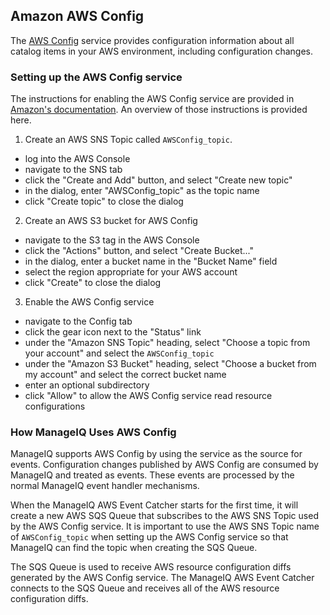 ## Amazon AWS Config

The [AWS Config](http://aws.amazon.com/config/) service provides configuration
information about all catalog items in your AWS environment, including
configuration changes.

### Setting up the AWS Config service

The instructions for enabling the AWS Config service are provided in [Amazon's
documentation](http://aws.amazon.com/config/details/#Getting_Started).  An
overview of those instructions is provided here.

1. Create an AWS SNS Topic called `AWSConfig_topic`.
  * log into the AWS Console
  * navigate to the SNS tab
  * click the "Create and Add" button, and select "Create new topic"
  * in the dialog, enter "AWSConfig_topic" as the topic name
  * click "Create topic" to close the dialog
2. Create an AWS S3 bucket for AWS Config
  * navigate to the S3 tag in the AWS Console
  * click the "Actions" button, and select "Create Bucket..."
  * in the dialog, enter a bucket name in the "Bucket Name" field
  * select the region appropriate for your AWS account
  * click "Create" to close the dialog
3. Enable the AWS Config service
  * navigate to the Config tab
  * click the gear icon next to the "Status" link
  * under the "Amazon SNS Topic" heading, select "Choose a topic from your
    account" and select the `AWSConfig_topic`
  * under the "Amazon S3 Bucket" heading, select "Choose a bucket from my
    account" and select the correct bucket name
  * enter an optional subdirectory
  * click "Allow" to allow the AWS Config service read resource configurations

### How ManageIQ Uses AWS Config

ManageIQ supports AWS Config by using the service as the source for events.
Configuration changes published by AWS Config are consumed by ManageIQ and
treated as events.  These events are processed by the normal ManageIQ event
handler mechanisms.

When the ManageIQ AWS Event Catcher starts for the first time, it will create a
new AWS SQS Queue that subscribes to the AWS SNS Topic used by the AWS Config
service.  It is important to use the AWS SNS Topic name of `AWSConfig_topic`
when setting up the AWS Config service so that ManageIQ can find the topic when
creating the SQS Queue.

The SQS Queue is used to receive AWS resource configuration diffs generated by
the AWS Config service.  The ManageIQ AWS Event Catcher connects to the SQS
Queue and receives all of the AWS resource configuration diffs.
